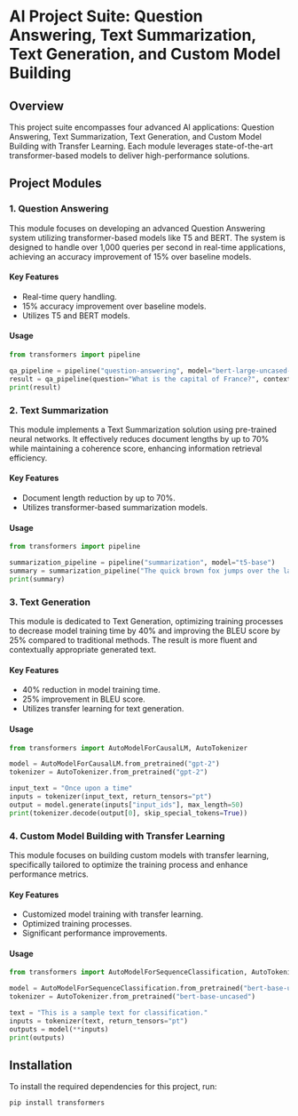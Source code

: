 # AI Project Suite: Question Answering, Text Summarization, Text Generation, and Custom Model Building

## Overview

This project suite encompasses four advanced AI applications: Question Answering, Text Summarization, Text Generation, and Custom Model Building with Transfer Learning. Each module leverages state-of-the-art transformer-based models to deliver high-performance solutions.

## Project Modules

### 1. Question Answering
This module focuses on developing an advanced Question Answering system utilizing transformer-based models like T5 and BERT. The system is designed to handle over 1,000 queries per second in real-time applications, achieving an accuracy improvement of 15% over baseline models.

#### Key Features
- Real-time query handling.
- 15% accuracy improvement over baseline models.
- Utilizes T5 and BERT models.

#### Usage
```python
from transformers import pipeline

qa_pipeline = pipeline("question-answering", model="bert-large-uncased-whole-word-masking-finetuned-squad")
result = qa_pipeline(question="What is the capital of France?", context="France's capital is Paris.")
print(result)
```

### 2. Text Summarization
This module implements a Text Summarization solution using pre-trained neural networks. It effectively reduces document lengths by up to 70% while maintaining a coherence score, enhancing information retrieval efficiency.

#### Key Features
- Document length reduction by up to 70%.
- Utilizes transformer-based summarization models.

#### Usage
```python
from transformers import pipeline

summarization_pipeline = pipeline("summarization", model="t5-base")
summary = summarization_pipeline("The quick brown fox jumps over the lazy dog. " * 100)
print(summary)
```

### 3. Text Generation
This module is dedicated to Text Generation, optimizing training processes to decrease model training time by 40% and improving the BLEU score by 25% compared to traditional methods. The result is more fluent and contextually appropriate generated text.

#### Key Features
- 40% reduction in model training time.
- 25% improvement in BLEU score.
- Utilizes transfer learning for text generation.

#### Usage
```python
from transformers import AutoModelForCausalLM, AutoTokenizer

model = AutoModelForCausalLM.from_pretrained("gpt-2")
tokenizer = AutoTokenizer.from_pretrained("gpt-2")

input_text = "Once upon a time"
inputs = tokenizer(input_text, return_tensors="pt")
output = model.generate(inputs["input_ids"], max_length=50)
print(tokenizer.decode(output[0], skip_special_tokens=True))
```

### 4. Custom Model Building with Transfer Learning
This module focuses on building custom models with transfer learning, specifically tailored to optimize the training process and enhance performance metrics.

#### Key Features
- Customized model training with transfer learning.
- Optimized training processes.
- Significant performance improvements.

#### Usage
```python
from transformers import AutoModelForSequenceClassification, AutoTokenizer

model = AutoModelForSequenceClassification.from_pretrained("bert-base-uncased")
tokenizer = AutoTokenizer.from_pretrained("bert-base-uncased")

text = "This is a sample text for classification."
inputs = tokenizer(text, return_tensors="pt")
outputs = model(**inputs)
print(outputs)
```

## Installation

To install the required dependencies for this project, run:

```bash
pip install transformers
```
